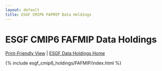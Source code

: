 ```yaml
---
layout: default
title: ESGF CMIP6 FAFMIP Data Holdings
---
```


# ESGF CMIP6 FAFMIP Data Holdings

[Print-Friendly View](print_view.html)  \|  [ESGF Data Holdings Home](../)

{% include esgf_cmip6_holdings/FAFMIP/index.html %}
